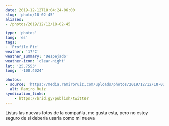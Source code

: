 ```yaml
---
date: 2019-12-12T18:04:24-06:00
slug: 'photo/18-02-45'
aliases:
- /photos/2019/12/12/18-02-45

type: 'photos'
lang: 'es'
tags:
- 'Profile Pic'
weather: '17°C'
weather_summary: 'Despejado'
weather-icon: 'clear-night'
lat: '25.7553'
long: '-100.4024'

photos:
- source: 'https://media.ramiroruiz.com/uploads/photos/2019/12/12/18-02-45/ramiro-ruiz.jpeg'
  alt: Ramiro Ruiz
syndication_links:
    - https://brid.gy/publish/twitter
---
```

Listas las nuevas fotos de la compañía, me gusta esta, pero no estoy seguro de si debería usarla como mi nueva 